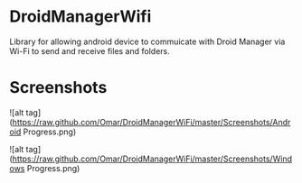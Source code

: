 DroidManagerWifi
================

Library for allowing android device to commuicate with Droid Manager via Wi-Fi to send and receive files and folders.


Screenshots
===========

![alt tag](https://raw.github.com/Omar/DroidManagerWiFi/master/Screenshots/Android Progress.png)


![alt tag](https://raw.github.com/Omar/DroidManagerWiFi/master/Screenshots/Windows Progress.png)